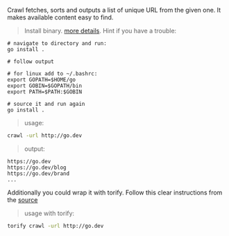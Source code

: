 Crawl fetches, sorts and outputs a list of unique URL from the given one. It makes available content easy to find.
>Install binary. [more details](https://go.dev/doc/code).
> Hint if you have a trouble:
```
# navigate to directory and run:
go install .

# follow output

# for linux add to ~/.bashrc:
export GOPATH=$HOME/go
export GOBIN=$GOPATH/bin
export PATH=$PATH:$GOBIN

# source it and run again
go install .
```

> usage:
```bash
crawl -url http://go.dev
```
> output:
```
https://go.dev
https://go.dev/blog
https://go.dev/brand
...
```
Additionally you could wrap it with torify.
Follow this clear instructions from the [source](https://justhackerthings.com/post/using-tor-from-the-command-line/)
> usage with torify:
```bash
torify crawl -url http://go.dev
```
